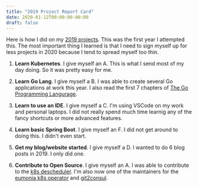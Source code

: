 ```yaml
---
title: "2019 Project Report Card"
date: 2020-01-12T00:00:00-00:00
draft: false
---
```


Here is how I did on my [2019 projects](http://spmalloy.com/posts/2019-projects). This was the first year I attempted this. The most important thing I learned is that I need to sign myself up for less projects in 2020 because I tend to spread myself too thin.

1. **Learn Kubernetes**. I give myself an A. This is what I send most of my day doing. So it was pretty easy for me.

2. **Learn Go Lang**. I give myself a B. I was able to create several Go applications at work this year. I also read the first 7 chapters of [The Go Programming Langurage](https://www.gopl.io).

3. **Learn to use an IDE**. I give myself a C. I'm using VSCode on my work and personal laptops. I did not really spend much time learnig any of the fancy shortcuts or more advanced features.

4. **Learn basic Spring Boot**. I give myself an F. I did not get around to doing this. I didn't even start.

5. **Get my blog/website started**. I give myself a D. I wanted to do 6 blog posts in 2019. I only did one.

6. **Contribute to Open Source**. I give myself an A. I was able to contribute to the [k8s descheduler](https://github.com/kubernetes-sigs/descheduler). I'm also now one of the maintainers for the [eumonia k8s operator](https://github.com/KohlsTechnology/eunomia) and [git2consul](https://github.com/KohlsTechnology/eunomia).
